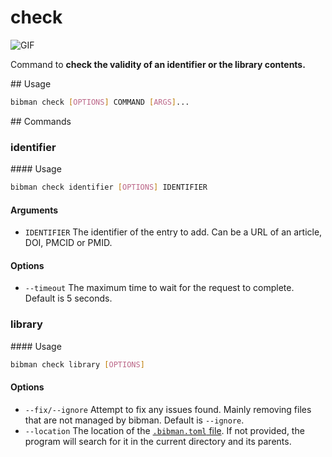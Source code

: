 # check

![GIF](../media/check.gif)

Command to **check the validity of an identifier or the library contents.**

## Usage

```bash
bibman check [OPTIONS] COMMAND [ARGS]...
```

## Commands

### identifier

#### Usage

```bash
bibman check identifier [OPTIONS] IDENTIFIER
```

#### Arguments

* `IDENTIFIER` The identifier of the entry to add. Can be a URL of an article, DOI, PMCID or PMID.

#### Options

* `--timeout` The maximum time to wait for the request to complete. Default is 5 seconds.

### library

#### Usage

```bash
bibman check library [OPTIONS]
```

#### Options

* `--fix/--ignore` Attempt to fix any issues found. Mainly removing files that are not managed by bibman. Default is `--ignore`.
* `--location` The location of the [`.bibman.toml` file](../config-format/index.md). If not provided, the program will search for it in the current directory and its parents.